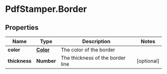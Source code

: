 # PdfStamper.Border

## Properties
Name | Type | Description | Notes
------------ | ------------- | ------------- | -------------
**color** | [**Color**](Color.md) | The color of the border | 
**thickness** | **Number** | The thickness of the border line | [optional] 


